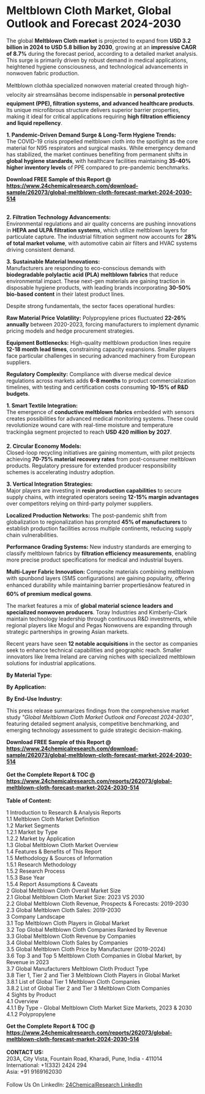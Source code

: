 <h1>Meltblown Cloth Market, Global Outlook and Forecast 2024-2030</h1><p>The global <strong>Meltblown Cloth market</strong> is projected to expand from <strong>USD 3.2 billion in 2024 to USD 5.8 billion by 2030</strong>, growing at an <strong>impressive CAGR of 8.7%</strong> during the forecast period, according to a detailed market analysis. This surge is primarily driven by robust demand in medical applications, heightened hygiene consciousness, and technological advancements in nonwoven fabric production.</p><p>Meltblown clothâa specialized nonwoven material created through high-velocity air streamsâhas become indispensable in <strong>personal protective equipment (PPE), filtration systems, and advanced healthcare products</strong>. Its unique microfibrous structure delivers superior barrier properties, making it ideal for critical applications requiring <strong>high filtration efficiency and liquid repellency</strong>.</p><p><strong>1. Pandemic-Driven Demand Surge &amp; Long-Term Hygiene Trends:</strong><br>
The COVID-19 crisis propelled meltblown cloth into the spotlight as the core material for N95 respirators and surgical masks. While emergency demand has stabilized, the market continues benefiting from permanent shifts in <strong>global hygiene standards</strong>, with healthcare facilities maintaining <strong>35-40% higher inventory levels</strong> of PPE compared to pre-pandemic benchmarks.</p><div><b>Download FREE Sample of this Report @ 
            <a href="https://www.24chemicalresearch.com/download-sample/262073/global-meltblown-cloth-forecast-market-2024-2030-514">
            https://www.24chemicalresearch.com/download-sample/262073/global-meltblown-cloth-forecast-market-2024-2030-514</a></b></div><br><p><strong>2. Filtration Technology Advancements:</strong><br>
Environmental regulations and air quality concerns are pushing innovations in <strong>HEPA and ULPA filtration systems</strong>, which utilize meltblown layers for particulate capture. The industrial filtration segment now accounts for <strong>28% of total market volume</strong>, with automotive cabin air filters and HVAC systems driving consistent demand.</p><p><strong>3. Sustainable Material Innovations:</strong><br>
Manufacturers are responding to eco-conscious demands with <strong>biodegradable polylactic acid (PLA) meltblown fabrics</strong> that reduce environmental impact. These next-gen materials are gaining traction in disposable hygiene products, with leading brands incorporating <strong>30-50% bio-based content</strong> in their latest product lines.</p><p>Despite strong fundamentals, the sector faces operational hurdles:</p><p><strong>Raw Material Price Volatility:</strong> Polypropylene prices fluctuated <strong>22-26% annually</strong> between 2020-2023, forcing manufacturers to implement dynamic pricing models and hedge procurement strategies.</p><p><strong>Equipment Bottlenecks:</strong> High-quality meltblown production lines require <strong>12-18 month lead times</strong>, constraining capacity expansions. Smaller players face particular challenges in securing advanced machinery from European suppliers.</p><p><strong>Regulatory Complexity:</strong> Compliance with diverse medical device regulations across markets adds <strong>6-8 months</strong> to product commercialization timelines, with testing and certification costs consuming <strong>10-15% of R&amp;D budgets</strong>.</p><p><strong>1. Smart Textile Integration:</strong><br>
The emergence of <strong>conductive meltblown fabrics</strong> embedded with sensors creates possibilities for advanced medical monitoring systems. These could revolutionize wound care with real-time moisture and temperature trackingâa segment projected to reach <strong>USD 420 million by 2027</strong>.</p><p><strong>2. Circular Economy Models:</strong><br>
Closed-loop recycling initiatives are gaining momentum, with pilot projects achieving <strong>70-75% material recovery rates</strong> from post-consumer meltblown products. Regulatory pressure for extended producer responsibility schemes is accelerating industry adoption.</p><p><strong>3. Vertical Integration Strategies:</strong><br>
Major players are investing in <strong>resin production capabilities</strong> to secure supply chains, with integrated operators seeing <strong>12-15% margin advantages</strong> over competitors relying on third-party polymer suppliers.</p><p><strong>Localized Production Networks:</strong> The post-pandemic shift from globalization to regionalization has prompted <strong>45% of manufacturers</strong> to establish production facilities across multiple continents, reducing supply chain vulnerabilities.</p><p><strong>Performance Grading Systems:</strong> New industry standards are emerging to classify meltblown fabrics by <strong>filtration efficiency measurements</strong>, enabling more precise product specifications for medical and industrial buyers.</p><p><strong>Multi-Layer Fabric Innovation:</strong> Composite materials combining meltblown with spunbond layers (SMS configurations) are gaining popularity, offering enhanced durability while maintaining barrier propertiesânow featured in <strong>60% of premium medical gowns</strong>.</p><p>The market features a mix of <strong>global material science leaders and specialized nonwoven producers</strong>. Toray Industries and Kimberly-Clark maintain technology leadership through continuous R&amp;D investments, while regional players like Mogul and Pegas Nonwovens are expanding through strategic partnerships in growing Asian markets.</p><p>Recent years have seen <strong>12 notable acquisitions</strong> in the sector as companies seek to enhance technical capabilities and geographic reach. Smaller innovators like Irema Ireland are carving niches with specialized meltblown solutions for industrial applications.</p><p><strong>By Material Type:</strong></p><p><strong>By Application:</strong></p><p><strong>By End-Use Industry:</strong></p><p>This press release summarizes findings from the comprehensive market study <em>"Global Meltblown Cloth Market Outlook and Forecast 2024-2030"</em>, featuring detailed segment analysis, competitive benchmarking, and emerging technology assessment to guide strategic decision-making.</p><div><b>Download FREE Sample of this Report @ 
            <a href="https://www.24chemicalresearch.com/download-sample/262073/global-meltblown-cloth-forecast-market-2024-2030-514">
            https://www.24chemicalresearch.com/download-sample/262073/global-meltblown-cloth-forecast-market-2024-2030-514</a></b></div><br><div><b>Get the Complete Report & TOC @ 
            <a href="https://www.24chemicalresearch.com/reports/262073/global-meltblown-cloth-forecast-market-2024-2030-514">
            https://www.24chemicalresearch.com/reports/262073/global-meltblown-cloth-forecast-market-2024-2030-514</a></b></div><br>
            <b>Table of Content:</b><p>1 Introduction to Research & Analysis Reports<br />
    1.1 Meltblown Cloth Market Definition<br />
    1.2 Market Segments<br />
        1.2.1 Market by Type<br />
        1.2.2 Market by Application<br />
    1.3 Global Meltblown Cloth Market Overview<br />
    1.4 Features & Benefits of This Report<br />
    1.5 Methodology & Sources of Information<br />
        1.5.1 Research Methodology<br />
        1.5.2 Research Process<br />
        1.5.3 Base Year<br />
        1.5.4 Report Assumptions & Caveats<br />
2 Global Meltblown Cloth Overall Market Size<br />
    2.1 Global Meltblown Cloth Market Size: 2023 VS 2030<br />
    2.2 Global Meltblown Cloth Revenue, Prospects & Forecasts: 2019-2030<br />
    2.3 Global Meltblown Cloth Sales: 2019-2030<br />
3 Company Landscape<br />
    3.1 Top Meltblown Cloth Players in Global Market<br />
    3.2 Top Global Meltblown Cloth Companies Ranked by Revenue<br />
    3.3 Global Meltblown Cloth Revenue by Companies<br />
    3.4 Global Meltblown Cloth Sales by Companies<br />
    3.5 Global Meltblown Cloth Price by Manufacturer (2019-2024)<br />
    3.6 Top 3 and Top 5 Meltblown Cloth Companies in Global Market, by Revenue in 2023<br />
    3.7 Global Manufacturers Meltblown Cloth Product Type<br />
    3.8 Tier 1, Tier 2 and Tier 3 Meltblown Cloth Players in Global Market<br />
        3.8.1 List of Global Tier 1 Meltblown Cloth Companies<br />
        3.8.2 List of Global Tier 2 and Tier 3 Meltblown Cloth Companies<br />
4 Sights by Product<br />
    4.1 Overview<br />
        4.1.1 By Type - Global Meltblown Cloth Market Size Markets, 2023 & 2030<br />
        4.1.2 Polypropylene</p><div><b>Get the Complete Report & TOC @ 
            <a href="https://www.24chemicalresearch.com/reports/262073/global-meltblown-cloth-forecast-market-2024-2030-514">
            https://www.24chemicalresearch.com/reports/262073/global-meltblown-cloth-forecast-market-2024-2030-514</a></b></div><br><b>CONTACT US:</b><br>
            203A, City Vista, Fountain Road, Kharadi, Pune, India - 411014<br>
            International: +1(332) 2424 294<br>
            Asia: +91 9169162030 <br><br>
            Follow Us On LinkedIn: <a href="https://www.linkedin.com/company/24chemicalresearch/">24ChemicalResearch LinkedIn</a>